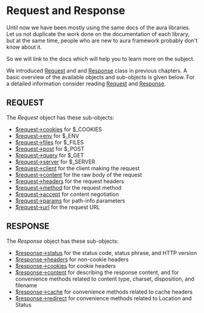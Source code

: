 # Request and Response

Until now we have been mostly using the same docs of the aura 
libraries. Let us not duplicate the work done on the documentation 
of each library, but at the same time, people who are new to 
aura framework probably don't know about it.

So we will link to the docs which will help you 
to learn more on the subject.

We introduced 
[Request](https://github.com/auraphp/Aura.Web/blob/develop-2/README-REQUEST.md) and
and 
[Response](https://github.com/auraphp/Aura.Web/blob/develop-2/README-RESPONSE.md)
class in previous chapters.
A basic overview of the available objects and sub-objects is given below. 
For a detailed information consider reading 
[Request](https://github.com/auraphp/Aura.Web/blob/develop-2/README-REQUEST.md) and
[Response](https://github.com/auraphp/Aura.Web/blob/develop-2/README-RESPONSE.md).

## REQUEST

The _Request_ object has these sub-objects:

- [$request->cookies](https://github.com/auraphp/Aura.Web/blob/develop-2/README-REQUEST.md#superglobals) for $_COOKIES
- [$request->env](https://github.com/auraphp/Aura.Web/blob/develop-2/README-REQUEST.md#superglobals) for $_ENV
- [$request->files](https://github.com/auraphp/Aura.Web/blob/develop-2/README-REQUEST.md#superglobals) for $_FILES
- [$request->post](https://github.com/auraphp/Aura.Web/blob/develop-2/README-REQUEST.md#superglobals) for $_POST
- [$request->query](https://github.com/auraphp/Aura.Web/blob/develop-2/README-REQUEST.md#superglobals) for $_GET
- [$request->server](https://github.com/auraphp/Aura.Web/blob/develop-2/README-REQUEST.md#superglobals) for $_SERVER
- [$request->client](https://github.com/auraphp/Aura.Web/blob/develop-2/README-REQUEST.md#client) for the client making the
  request
- [$request->content](https://github.com/auraphp/Aura.Web/blob/develop-2/README-REQUEST.md#content) for the raw body of the
  request
- [$request->headers](https://github.com/auraphp/Aura.Web/blob/develop-2/README-REQUEST.md#headers) for the request headers
- [$request->method](https://github.com/auraphp/Aura.Web/blob/develop-2/README-REQUEST.md#method) for the request method
- [$request->accept](https://github.com/auraphp/Aura.Web/blob/develop-2/README-REQUEST.md#accept) for content negotiation
- [$request->params](https://github.com/auraphp/Aura.Web/blob/develop-2/README-REQUEST.md#params) for path-info parameters
- [$request->url](https://github.com/auraphp/Aura.Web/blob/develop-2/README-REQUEST.md#url) for the request URL

## RESPONSE

The _Response_ object has these sub-objects:

- [$response->status](https://github.com/auraphp/Aura.Web/blob/develop-2/README-RESPONSE.md#status) for the status code, status
  phrase, and HTTP version
- [$response->headers](https://github.com/auraphp/Aura.Web/blob/develop-2/README-RESPONSE.md#headers) for non-cookie headers
- [$response->cookies](https://github.com/auraphp/Aura.Web/blob/develop-2/README-RESPONSE.md#cookies) for cookie headers
- [$response->content](https://github.com/auraphp/Aura.Web/blob/develop-2/README-RESPONSE.md#content) for describing the response
  content, and for convenience methods related to content type, charset,
  disposition, and filename
- [$response->cache](https://github.com/auraphp/Aura.Web/blob/develop-2/README-RESPONSE.md#cache) for convenience methods related
  to cache headers
- [$response->redirect](https://github.com/auraphp/Aura.Web/blob/develop-2/README-RESPONSE.md#redirect) for convenience methods
  related to Location and Status
